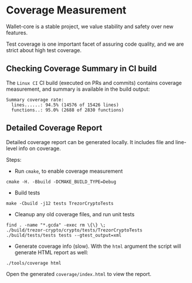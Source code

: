 # Coverage Measurement

Wallet-core is a stable project, we value stability and safety over new features.

Test coverage is one important facet of assuring code quality, and we are strict about high test coverage.

## Checking Coverage Summary in CI build

The `Linux CI` CI build (executed on PRs and commits) contains coverage measurement, and summary is available in the build output:

```
Summary coverage rate:
  lines......: 94.5% (14576 of 15426 lines)
  functions..: 95.0% (2688 of 2830 functions)
```

## Detailed Coverage Report

Detailed coverage report can be generated locally.  It includes file and line-level info on coverage.

Steps:

- Run `cmake`, to enable coverage measurement

```shell
cmake -H. -Bbuild -DCMAKE_BUILD_TYPE=Debug
```

- Build tests

```shell
make -Cbuild -j12 tests TrezorCryptoTests
```


- Cleanup any old coverage files, and run unit tests

```shell
find . -name "*.gcda" -exec rm \{\} \;
./build/trezor-crypto/crypto/tests/TrezorCryptoTests
./build/tests/tests tests --gtest_output=xml
```

- Generate coverage info (slow).  With the `html` argument the script will generate HTML report as well:

```shell
./tools/coverage html
```

Open the generated `coverage/index.html` to view the report.
